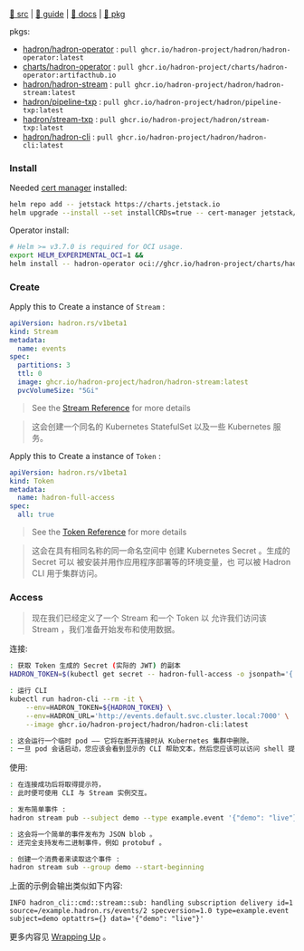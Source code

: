 [src/gh]: https://github.com/hadron-project/hadron.git "(Languages: Rust 98.7%, Dockerfile 1.1%, Other 0.2%) The Kubernetes native and CloudEvents native distributed event streaming, event orchestration & messaging platform"
[guide/ghio]: https://hadron-project.github.io/hadron
[docs/docs.rs]: https://docs.rs/hadron-client
[pkg/artifacthub.io]: https://artifacthub.io/packages/helm/hadron-operator/hadron-operator

[🍳 src][src/gh] | [🍌 guide][guide/ghio] | [🥒 docs][docs/docs.rs] | [🥚 pkg][pkg/artifacthub.io]

pkgs: 

- [hadron/hadron-operator](https://github.com/orgs/hadron-project/packages/container/package/hadron%2Fhadron-operator) : `pull ghcr.io/hadron-project/hadron/hadron-operator:latest`
- [charts/hadron-operator](https://github.com/orgs/hadron-project/packages/container/package/charts%2Fhadron-operator) : `pull ghcr.io/hadron-project/charts/hadron-operator:artifacthub.io`
- [hadron/hadron-stream](https://github.com/hadron-project/hadron/pkgs/container/hadron%2Fhadron-stream) : `pull ghcr.io/hadron-project/hadron/hadron-stream:latest`
- [hadron/pipeline-txp](https://github.com/hadron-project/hadron/pkgs/container/hadron%2Fpipeline-txp) : `pull ghcr.io/hadron-project/hadron/pipeline-txp:latest`
- [hadron/stream-txp](https://github.com/hadron-project/hadron/pkgs/container/hadron%2Fstream-txp) : `pull ghcr.io/hadron-project/hadron/stream-txp:latest`
- [hadron/hadron-cli](https://github.com/hadron-project/hadron/pkgs/container/hadron%2Fhadron-cli) : `pull ghcr.io/hadron-project/hadron/hadron-cli:latest`

### Install

Needed [cert manager](../cert-manager-note) installed: 

~~~ sh
helm repo add -- jetstack https://charts.jetstack.io
helm upgrade --install --set installCRDs=true -- cert-manager jetstack/cert-manager
~~~

Operator install: 

~~~ sh
# Helm >= v3.7.0 is required for OCI usage.
export HELM_EXPERIMENTAL_OCI=1 &&
helm install -- hadron-operator oci://ghcr.io/hadron-project/charts/hadron-operator
~~~

### Create

Apply this to Create a instance of `Stream` : 

~~~ yml
apiVersion: hadron.rs/v1beta1
kind: Stream
metadata:
  name: events
spec:
  partitions: 3
  ttl: 0
  image: ghcr.io/hadron-project/hadron/hadron-stream:latest
  pvcVolumeSize: "5Gi"
~~~

> See the [Stream Reference](https://hadron-project.github.io/hadron/reference/streams.html)
>  for more details
> 

> 这会创建一个同名的 Kubernetes StatefulSet 以及一些 Kubernetes 服务。
> 

Apply this to Create a instance of `Token` : 

~~~ yml
apiVersion: hadron.rs/v1beta1
kind: Token
metadata:
  name: hadron-full-access
spec:
  all: true
~~~

> See the [Token Reference](https://hadron-project.github.io/hadron/reference/tokens.html)
>  for more details
> 

> 这会在具有相同名称的同一命名空间中
> 创建 Kubernetes Secret 。生成的 Secret 可以
> 被安装并用作应用程序部署等的环境变量，也
> 可以被 Hadron CLI 用于集群访问。
> 

### Access

> 现在我们已经定义了一个 Stream 和一个 Token 以
> 允许我们访问该 Stream ，我们准备开始发布和使用数据。 
> 

连接: 

~~~ sh
: 获取 Token 生成的 Secret (实际的 JWT) 的副本
HADRON_TOKEN=$(kubectl get secret -- hadron-full-access -o jsonpath='{.data.token}' | base64 --decode)

: 运行 CLI
kubectl run hadron-cli --rm -it \
    --env=HADRON_TOKEN=${HADRON_TOKEN} \
    --env=HADRON_URL='http://events.default.svc.cluster.local:7000' \
    --image ghcr.io/hadron-project/hadron/hadron-cli:latest

: 这会运行一个临时 pod —— 它将在断开连接时从 Kubernetes 集群中删除。
: 一旦 pod 会话启动，您应该会看到显示的 CLI 帮助文本，然后您应该可以访问 shell 提示符。 
~~~

使用: 

~~~ sh
: 在连接成功后将取得提示符，
: 此时便可使用 CLI 与 Stream 实例交互。

: 发布简单事件 :
hadron stream pub --subject demo --type example.event '{"demo": "live"}'

: 这会将一个简单的事件发布为 JSON blob 。
: 还完全支持发布二进制事件，例如 protobuf 。

: 创建一个消费者来读取这个事件 :
hadron stream sub --group demo --start-beginning
~~~

上面的示例会输出类似如下内容: 

~~~
INFO hadron_cli::cmd::stream::sub: handling subscription delivery id=1 source=/example.hadron.rs/events/2 specversion=1.0 type=example.event subject=demo optattrs={} data='{"demo": "live"}'
~~~

更多内容见 [Wrapping Up](https://hadron-project.github.io/hadron/overview/quick-start.html#wrapping-up) 。
